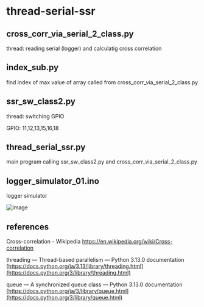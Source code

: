 # thread-serial-ssr

## cross_corr_via_serial_2_class.py
thread: reading serial (logger) and calculatig cross correlation

## index_sub.py
find index of max value of array called from cross_corr_via_serial_2_class.py

## ssr_sw_class2.py
thread: switching GPIO

GPIO: 11,12,13,15,16,18

## thread_serial_ssr.py
main program calling ssr_sw_class2.py and cross_corr_via_serial_2_class.py

## logger_simulator_01.ino
logger simulator

![image](https://github.com/user-attachments/assets/02bf1b21-be41-47a1-9942-726dceb690a4)

## references

Cross-correlation - Wikipedia https://en.wikipedia.org/wiki/Cross-correlation

threading — Thread-based parallelism — Python 3.13.0 documentation
[https://docs.python.org/ja/3.13/library/threading.html](https://docs.python.org/3/library/threading.html)

queue — A synchronized queue class — Python 3.13.0 documentation
[https://docs.python.org/ja/3/library/queue.html](https://docs.python.org/3/library/queue.html)
